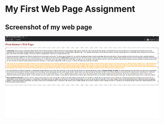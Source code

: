 # My First Web Page Assignment

## Screenshot of my web page

![first_web_page](screenshots/first-webpage.png)
